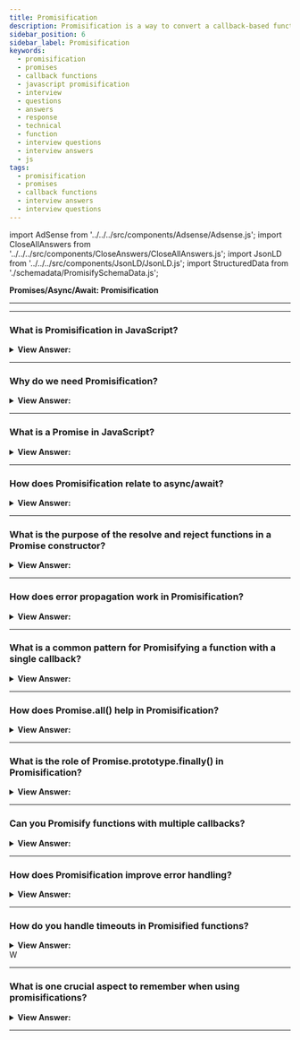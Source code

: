 ```yaml
---
title: Promisification
description: Promisification is a way to convert a callback-based function into a promise-based function. Promisification is a long word for a simple transformation.
sidebar_position: 6
sidebar_label: Promisification
keywords:
  - promisification
  - promises
  - callback functions
  - javascript promisification
  - interview
  - questions
  - answers
  - response
  - technical
  - function
  - interview questions
  - interview answers
  - js
tags:
  - promisification
  - promises
  - callback functions
  - interview answers
  - interview questions
---
```


import AdSense from '../../../src/components/Adsense/Adsense.js';
import CloseAllAnswers from '../../../src/components/CloseAnswers/CloseAllAnswers.js';
import JsonLD from '../../../src/components/JsonLD/JsonLD.js';
import StructuredData from './schemadata/PromisifySchemaData.js';

<JsonLD data={StructuredData} />

<head>
  <title>Promisification | HelloJavaScript.info</title>
</head>

**Promises/Async/Await: Promisification**

---

<AdSense />

---

<CloseAllAnswers />

### What is Promisification in JavaScript?

<details>
  <summary><strong>View Answer:</strong></summary>
  <div>
  <div><strong>Interview Response:</strong> Promisification in JavaScript is the process of converting callback-based functions into Promise-based functions, enabling easier handling of asynchronous operations and improved code flow management.
</div><br />
  <div><strong>Technical Response:</strong> “Promisification” is a long word for a simple transformation, and it is the conversion of a function that accepts a callback into a function that returns a promise. Such transformations are often required in real-life, as many functions and libraries are callback-based. But promises are more convenient, so it makes sense to “promisify” them.
</div><br />
  <div><strong className="codeExample">Code Example:</strong><br /><br />

  <div></div>

```js
let loadScriptPromise = function (src) {
  return new Promise((resolve, reject) => {
    loadScript(src, (err, script) => {
      if (err) reject(err);
      else resolve(script);
    });
  });
};

// usage:
// loadScriptPromise('path/script.js').then(...)
```

  </div>
  </div>
</details>

---

### Why do we need Promisification?

<details>
  <summary><strong>View Answer:</strong></summary>
  <div>
  <div><strong>Interview Response:</strong> Promisification simplifies asynchronous code, helps avoid callback hell, and allows for better error handling and chaining of asynchronous operations using Promise chaining or async/await.
  </div>
  </div>
</details>

---

### What is a Promise in JavaScript?

<details>
  <summary><strong>View Answer:</strong></summary>
  <div>
  <div><strong>Interview Response:</strong> A Promise is an object representing the eventual completion or failure of an asynchronous operation, allowing developers to attach callbacks to handle results or errors.
  </div>
  </div>
</details>

---

### How does Promisification relate to async/await?

<details>
  <summary><strong>View Answer:</strong></summary>
  <div>
  <div><strong>Interview Response:</strong> Promisification converts callback-based functions into ones returning Promises. Async/await, syntactic sugar for Promises, allows asynchronous code to appear synchronous, improving readability and error handling when using Promisified functions.
  </div><br />
  <div><strong className="codeExample">Code Example:</strong><br /><br />

  <div></div>

Now let's consider a simple callback-based function that we will then promisify and use with `async/await`.

```javascript
// Original callback-based function
function getDataCallback(id, callback) {
  setTimeout(() => {
    if (id > 0) {
      callback(null, { id: id, name: 'Name'+id });
    } else {
      callback('Invalid ID');
    }
  }, 2000);
}

// Promisification
function getDataPromise(id) {
  return new Promise((resolve, reject) => {
    getDataCallback(id, (err, data) => {
      if (err) {
        reject(err);
      } else {
        resolve(data);
      }
    });
  });
}

// Using async/await
async function printData(id) {
  try {
    const data = await getDataPromise(id);
    console.log(data);
  } catch (err) {
    console.error(err);
  }
}

printData(1); // Output after 2 sec: { id: 1, name: 'Name1' }
```

In this example, the function `getDataCallback` uses the callback pattern. We've created `getDataPromise` to promisify `getDataCallback`. Then, we use the async/await syntax in `printData` to consume `getDataPromise`, which allows for easier-to-read, synchronous-style code.

  </div>
  </div>
</details>

---

### What is the purpose of the resolve and reject functions in a Promise constructor?

<details>
  <summary><strong>View Answer:</strong></summary>
  <div>
  <div><strong>Interview Response:</strong> In a Promise constructor, `resolve` and `reject` are functions used to signal the Promise's outcome. `resolve` fulfills the promise with a value, while `reject` indicates the promise failed with a reason.
  </div>
  </div>
</details>

---

### How does error propagation work in Promisification?

<details>
  <summary><strong>View Answer:</strong></summary>
  <div>
  <div><strong>Interview Response:</strong> In JavaScript, error propagation in Promises works through the `reject` function provided in the Promise constructor. When an error occurs, you call `reject` with the error, which can then be caught by attaching a `.catch` block to the Promise.
  </div><br />
  <div><strong className="codeExample">Code Example:</strong><br /><br />

  <div></div>

```javascript
// Promisified function
function riskyOperation() {
    return new Promise((resolve, reject) => {
        let operationSuccessful = Math.random() > 0.5; // simulate a risky operation

        if (operationSuccessful) {
            resolve('Operation succeeded!');
        } else {
            reject(new Error('Operation failed!'));
        }
    });
}

// Using the function with error handling
riskyOperation()
    .then(result => {
        console.log(result); // this will be called if operation is successful
    })
    .catch(error => {
        console.error('Error occurred:', error.message); // this will be called if operation fails
    });
```

In this example, if `operationSuccessful` is `false`, we call `reject` with a new `Error` object. This error can then be caught by attaching a `.catch` block to the Promise. If an error is thrown in the function passed to `new Promise` (even outside the `reject` call), it will also be propagated as a rejection.

  </div>
  </div>
</details>

---

### What is a common pattern for Promisifying a function with a single callback?

<details>
  <summary><strong>View Answer:</strong></summary>
  <div>
  <div><strong>Interview Response:</strong> A common pattern is to create a function that returns a new Promise. The executor function of the Promise wraps the original callback-based function and calls `resolve` or `reject` in the callback.
  </div><br />
  <div><strong className="codeExample">Code Example:</strong><br /><br />

  <div></div>

```javascript
function promisifiedFunction(params) {
  return new Promise((resolve, reject) => {
    originalFunction(params, (error, result) => {
      if (error) {
        reject(error);
      } else {
        resolve(result);
      }
    });
  });
}
```

This promisified function can now be used with `.then()`, `.catch()`, or `async/await`.

  </div>
  </div>
</details>

---

### How does Promise.all() help in Promisification?

<details>
  <summary><strong>View Answer:</strong></summary>
  <div>
  <div><strong>Interview Response:</strong> `Promise.all()` allows you to aggregate several promises and waits for all of them to complete. It's very useful in the context of promisification when you have multiple async operations that need to be run in parallel.
  </div><br />
  <div><strong className="codeExample">Code Example:</strong><br /><br />

  <div></div>

```javascript
// Assume these are promisified functions that return promises
function fetchData1() {
  return new Promise(resolve => {
    setTimeout(() => resolve('Data 1'), 1000);
  });
}

function fetchData2() {
  return new Promise(resolve => {
    setTimeout(() => resolve('Data 2'), 2000);
  });
}

function fetchData3() {
  return new Promise(resolve => {
    setTimeout(() => resolve('Data 3'), 1500);
  });
}

// Use Promise.all() to wait for all of them
Promise.all([fetchData1(), fetchData2(), fetchData3()])
  .then(values => {
    console.log(values);  // ["Data 1", "Data 2", "Data 3"]
  })
  .catch(error => {
    console.error(error);
  });
```

In this example, `Promise.all()` is used to wait for all `fetchData` promises to resolve. The results are then logged in the order the promises were in the array, not the order in which they resolved. If any promise is rejected, `Promise.all()` immediately rejects with the reason of the first promise that rejected, discarding all the other promises whether or not they have completed.

  </div>
  </div>
</details>

---

### What is the role of Promise.prototype.finally() in Promisification?

<details>
  <summary><strong>View Answer:</strong></summary>
  <div>
  <div><strong>Interview Response:</strong> `Promise.prototype.finally()` is a method on the Promise prototype that allows you to specify logic that gets run after the Promise has been settled, whether it was fulfilled or rejected. This is useful in promisification when you have some logic that needs to run regardless of the promise outcome.
  </div><br />
  <div><strong className="codeExample">Code Example:</strong><br /><br />

  <div></div>

```javascript
// Assume this is a promisified function
function fetchData() {
  return new Promise((resolve, reject) => {
    setTimeout(() => {
      const success = Math.random() > 0.5; // random success or failure
      if (success) {
        resolve('Data fetched');
      } else {
        reject(new Error('Fetch failed'));
      }
    }, 2000);
  });
}

// Use the fetchData promise
fetchData()
  .then(data => {
    console.log(data); // this will run if the promise is resolved
  })
  .catch(error => {
    console.error(error.message); // this will run if the promise is rejected
  })
  .finally(() => {
    console.log('Operation attempted.'); // this will always run
  });
```

In this example, regardless of whether `fetchData` is fulfilled or rejected, the `finally` block will execute, logging 'Operation attempted.' This can be very useful for cleanup tasks like closing database connections, stopping loading spinners, etc.

  </div>
  </div>
</details>

---

### Can you Promisify functions with multiple callbacks?

<details>
  <summary><strong>View Answer:</strong></summary>
  <div>
  <div><strong>Interview Response:</strong> Yes, you can promisify functions with multiple callbacks, but it may be slightly more complex because promises inherently only resolve or reject once. If your function has multiple callbacks that are all called only once, you can return an object or array of promises.
  </div><br />
  <div><strong className="codeExample">Code Example:</strong><br /><br />

  <div></div>

```javascript
// Original function
function originalFunc(success1, success2, error) {
  setTimeout(() => {
    if (Math.random() > 0.2) { // 80% chance of success
      success1('Success 1 result');
      success2('Success 2 result');
    } else {
      error('Error result');
    }
  }, 1000);
}

// Promisified function
function promisifiedFunc() {
  return new Promise((resolve, reject) => {
    originalFunc(
      result1 => resolve({result1}),
      result2 => resolve({result2}),
      error => reject(error)
    );
  });
}

// Usage
promisifiedFunc()
  .then(result => console.log(result))
  .catch(error => console.error(error));
```

This example wraps `originalFunc` in a promise. If `success1` or `success2` are called, the promise is resolved with the respective result. If `error` is called, the promise is rejected with the error. Note that once the promise is either resolved or rejected, subsequent calls to `resolve` or `reject` will have no effect, which is why this approach only works if each callback is expected to be called once.

---

:::warning
If your function calls a callback multiple times, promises may not be the best solution, as they can only be resolved or rejected once. For such situations, EventEmitters or Observables (like those from RxJS) might be a better fit.
:::

  </div>
  </div>
</details>

---

### How does Promisification improve error handling?

<details>
  <summary><strong>View Answer:</strong></summary>
  <div>
  <div><strong>Interview Response:</strong> Promisification can significantly improve error handling in asynchronous JavaScript code by enabling you to use `.catch()` blocks and `try-catch` structures (with async/await) to handle errors in a linear, more readable way. This is a big improvement over callback-based error handling which can lead to deeply nested structures.
  </div><br />
  <div><strong className="codeExample">Code Example:</strong><br /><br />

  <div></div>

Consider this callback-based function:

```javascript
// Original callback-based function
function getDataCallback(id, callback) {
  setTimeout(() => {
    if (id > 0) {
      callback(null, { id: id, name: 'Name'+id });
    } else {
      callback('Invalid ID');
    }
  }, 2000);
}

// Usage
getDataCallback(0, (err, data) => {
  if (err) {
    console.error(err);
  } else {
    console.log(data);
  }
});
```

Now, let's promisify it and handle errors:

```javascript
// Promisification
function getDataPromise(id) {
  return new Promise((resolve, reject) => {
    getDataCallback(id, (err, data) => {
      if (err) {
        reject(err);
      } else {
        resolve(data);
      }
    });
  });
}

// Usage with .catch()
getDataPromise(0)
  .then(data => console.log(data))
  .catch(err => console.error(err));

// Usage with async/await
async function printData(id) {
  try {
    const data = await getDataPromise(id);
    console.log(data);
  } catch (err) {
    console.error(err);
  }
}

printData(0);
```

In both usages of `getDataPromise`, we have a clear, linear flow of error handling that's easy to read and manage. In the `.catch()` example, any error in the Promise chain is handled in the `.catch()` block. With async/await, we can use `try-catch` just like with synchronous code.

  </div>
  </div>
</details>

---

### How do you handle timeouts in Promisified functions?

<details>
  <summary><strong>View Answer:</strong></summary>
  <div>
  <div><strong>Interview Response:</strong> When dealing with Promises, you can create a utility function that returns a Promise that rejects after a certain timeout. This can then be used with `Promise.race()` to implement a timeout for a Promise.
  </div><br />
  <div><strong className="codeExample">Code Example:</strong><br /><br />

  <div></div>

```javascript
// Utility function for creating a promise that rejects after a timeout
function timeout(ms) {
    return new Promise((resolve, reject) => {
        setTimeout(() => {
            reject(new Error(`Operation timed out after ${ms} ms`));
        }, ms);
    });
}

// Assume this is a promisified function
function fetchData() {
    return new Promise((resolve) => {
        setTimeout(() => {
            resolve("Data fetched");
        }, 5000); // This operation takes 5 seconds to complete
    });
}

// Use Promise.race to implement a timeout
Promise.race([fetchData(), timeout(3000)])
    .then(data => {
        console.log(data); // This will run if fetchData completes before the timeout
    })
    .catch(error => {
        console.error(error.message); // This will run if fetchData does not complete before the timeout
    });
```

In this example, `Promise.race()` is used to start `fetchData()` and `timeout(3000)` in parallel. Whichever promise settles first will win the race, and its result (or error) will be passed to the following `.then()` (or `.catch()`). If `fetchData()` takes longer than 3000 milliseconds, the `timeout` promise will reject, causing the error to be logged.

  </div>
  </div>
</details>W

---

### What is one crucial aspect to remember when using promisifications?

<details>
  <summary><strong>View Answer:</strong></summary>
  <div>
  <div><strong>Interview Response:</strong> Promisification is an excellent approach, especially when using async/await, but not a total replacement for callbacks. Remember, a promise may have only one result, but a callback may technically be called many times. So promisification is only meant for functions that call the callback once, and further calls get ignored.
</div>
  </div>
</details>

---
